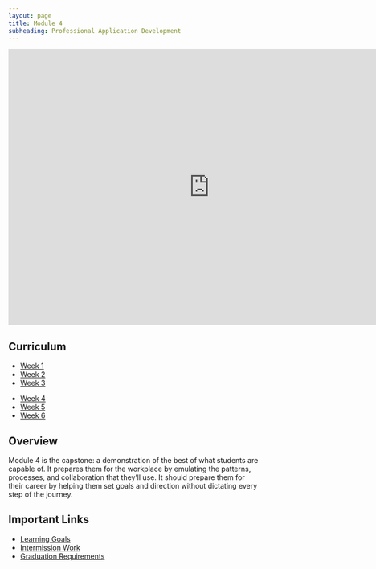 ```yaml
---
layout: page
title: Module 4
subheading: Professional Application Development
---
```


<iframe src="https://calendar.google.com/calendar/embed?showTz=0&amp;mode=WEEK&amp;height=600&amp;wkst=1&amp;bgcolor=%23778899&amp;src=casimircreative.com_r9jfiq9f37h6rdt2s8ssofss4k%40group.calendar.google.com&amp;color=%23182C57&amp;ctz=America%2FDenver" style="border-width:0" width="800" height="550" frameborder="0" scrolling="no"></iframe>

## Curriculum

<ul class="outlines">
  <a href="weekly_outlines/week_1">
    <li class="outline">Week 1</li>
  </a>
  <a href="weekly_outlines/week_2">
    <li class="outline">Week 2</li>
  </a>
  <a href="weekly_outlines/week_3">
    <li class="outline">Week 3</li>
  </a>
</ul>
<ul class="outlines">
  <a href="weekly_outlines/week_4">
    <li class="outline">Week 4</li>
  </a>
  <a href="weekly_outlines/week_5">
    <li class="outline">Week 5</li>
  </a>
  <a href="weekly_outlines/week_6">
    <li class="outline">Week 6</li>
  </a>
</ul>

## Overview

Module 4 is the capstone: a demonstration of the best of what students are capable of. It prepares them for the workplace by emulating the patterns, processes, and collaboration that they’ll use. It should prepare them for their career by helping them set goals and direction without dictating every step of the journey.

## Important Links

* [Learning Goals](./learning_goals)
* [Intermission Work](./intermission_work/intermission_work)
* [Graduation Requirements](./graduation_requirements)
